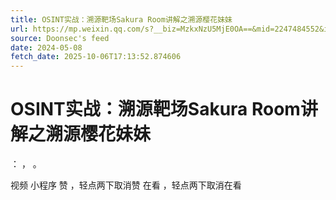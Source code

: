 ```yaml
---
title: OSINT实战：溯源靶场Sakura Room讲解之溯源樱花妹妹
url: https://mp.weixin.qq.com/s?__biz=MzkxNzU5MjE0OA==&mid=2247484552&idx=1&sn=78115524bfdd21f61bd37f4c8a479a95
source: Doonsec's feed
date: 2024-05-08
fetch_date: 2025-10-06T17:13:52.874606
---
```


# OSINT实战：溯源靶场Sakura Room讲解之溯源樱花妹妹

：
，
。

视频
小程序
赞
，轻点两下取消赞
在看
，轻点两下取消在看